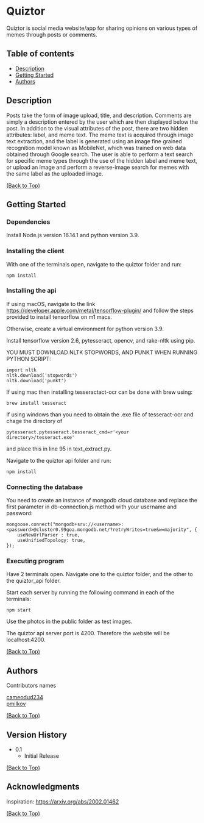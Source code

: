 # Quiztor

Quiztor is social media website/app for sharing opinions on various types 
of memes through posts or comments.

## Table of contents
* [Description](#description)
* [Getting Started](#getting-started)
* [Authors](#authors)

## Description

Posts take the form of image upload, title, and description. 
Comments are simply a description entered by the user which are 
then displayed below the post. In addition to the visual 
attributes of the post, there are two hidden attributes: label, and meme text. 
The meme text is acquired through image text extraction, and the 
label is generated using an image fine grained recognition model known as
MobileNet, which was trained on web data obtained through Google search. 
The user is able to perform a text search for specific meme types through 
the use of the hidden label and meme text, or upload an image and perform 
a reverse-image search for memes with the same label as the uploaded image.

[(Back to Top)](#table-of-contents)

## Getting Started

### Dependencies

Install Node.js version 16.14.1 and python version 3.9.

### Installing the client

With one of the terminals open, navigate to the quiztor folder and run:
```
npm install
```

### Installing the api

If using macOS, navigate to the link https://developer.apple.com/metal/tensorflow-plugin/ and follow the steps provided to install tensorflow on 
m1 macs.

Otherwise, create a virtual environment for python version 3.9. 

Install tensorflow version 2.6, pytesseract, opencv, and rake-nltk using pip.

YOU MUST DOWNLOAD NLTK STOPWORDS, AND PUNKT WHEN RUNNING PYTHON SCRIPT:
```
import nltk
nltk.download('stopwords')
nltk.download('punkt')
```

If using mac then installing tesseractact-ocr can be done with brew using:

```
brew install tesseract
```

If using windows than you need to obtain the .exe file of tesseract-ocr and 
chage the directory of 

```
pytesseract.pytesseract.tesseract_cmd=r'<your directory>/tesseract.exe'
```

and place this in line 95 in text_extract.py.

Navigate to the quiztor api folder and run:

```
npm install
```

### Connecting the database

You need to create an instance of mongodb cloud database and replace the first parameter in db-connection.js method with your username and password:

```
mongoose.connect("mongodb+srv://<username>:<password>@cluster0.99goa.mongodb.net/?retryWrites=true&w=majority", {
    useNewUrlParser : true,
    useUnifiedTopology: true,
});
```

### Executing program

Have 2 terminals open. Navigate one to the quiztor folder, and the other to the quiztor_api folder.

Start each server by running the following command in each of the terminals:
```
npm start
```

Use the photos in the public folder as test images.

The quiztor api server port is 4200. Therefore the website will be localhost:4200.

[(Back to Top)](#table-of-contents)

## Authors

Contributors names

[cameodud234](https://github.com/cameodud234)
<br/>
[pmilkov](https://github.com/pmilkov)

[(Back to Top)](#table-of-contents)

## Version History

* 0.1
    * Initial Release


[(Back to Top)](#table-of-contents)

## Acknowledgments

Inspiration: https://arxiv.org/abs/2002.01462

[(Back to Top)](#table-of-contents)